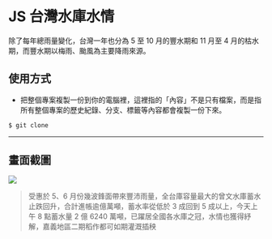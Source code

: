 # JS 台灣水庫水情

除了每年總雨量變化，台灣一年也分為 5 至 10 月的豐水期和 11 月至 4 月的枯水期，而豐水期以梅雨、颱風為主要降雨來源。

## 使用方式
- 把整個專案複製一份到你的電腦裡，這裡指的「內容」不是只有檔案，而是指所有整個專案的歷史紀錄、分支、標籤等內容都會複製一份下來。
```sh
$ git clone
```

----

## 畫面截圖
![](https://i.imgur.com/FPHZhEe.png)
> 受惠於 5、6 月份幾波鋒面帶來豐沛雨量，全台庫容量最大的曾文水庫蓄水止跌回升，合計進帳逾億萬噸，蓄水率從低於 3 成回到 5 成以上，今天上午 8 點蓄水量 2 億 6240 萬噸，已躍居全國各水庫之冠，水情也獲得紓解，嘉義地區二期稻作都可如期灌溉插秧
